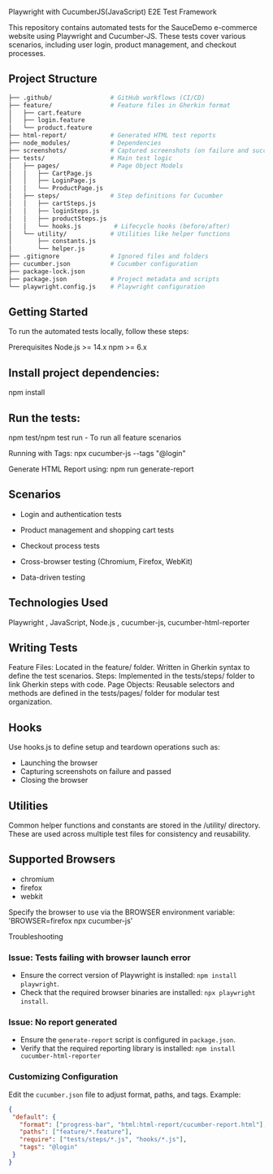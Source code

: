 Playwright with CucumberJS(JavaScript) E2E Test Framework

This repository contains automated tests for the SauceDemo e-commerce website using Playwright and Cucumber-JS. These tests cover various scenarios, including user login, product management, and checkout processes. 

## Project Structure
```bash
├── .github/                # GitHub workflows (CI/CD)
├── feature/                # Feature files in Gherkin format
│   ├── cart.feature
│   ├── login.feature
│   └── product.feature     
├── html-report/            # Generated HTML test reports
├── node_modules/           # Dependencies
├── screenshots/            # Captured screenshots (on failure and success)
├── tests/                  # Main test logic
│   ├── pages/              # Page Object Models
│   │   ├── CartPage.js
│   │   ├── LoginPage.js
│   │   └── ProductPage.js   
│   ├── steps/              # Step definitions for Cucumber
│   │   ├── cartSteps.js
│   │   ├── loginSteps.js
│   │   ├── productSteps.js  
│   │   └── hooks.js         # Lifecycle hooks (before/after)
│   └── utility/            # Utilities like helper functions
│       ├── constants.js
│       └── helper.js
├── .gitignore              # Ignored files and folders
├── cucumber.json           # Cucumber configuration
├── package-lock.json
├── package.json            # Project metadata and scripts
└── playwright.config.js    # Playwright configuration
```

## Getting Started

 To run the automated tests locally, follow these steps:

 Prerequisites
 Node.js >= 14.x
 npm >= 6.x
  
## Install project dependencies:
 npm install

## Run the tests:

 npm test/npm test run - To run all feature scenarios
   
 Running with Tags:
 npx cucumber-js --tags "@login"
 
 Generate HTML Report using:
 npm run generate-report


## Scenarios

 - Login and authentication tests

 - Product management and shopping cart tests

 - Checkout process tests

 - Cross-browser testing (Chromium, Firefox, WebKit)

 - Data-driven testing

## Technologies Used
Playwright ,
JavaScript,
Node.js ,
cucumber-js,
cucumber-html-reporter
 
## Writing Tests
 Feature Files: Located in the feature/ folder. Written in Gherkin syntax to define the test scenarios.
 Steps: Implemented in the tests/steps/ folder to link Gherkin steps with code.
 Page Objects: Reusable selectors and methods are defined in the tests/pages/ folder for modular test organization.
 
 
## Hooks
 Use hooks.js to define setup and teardown operations such as:
 - Launching the browser
 - Capturing screenshots on failure and passed
 - Closing the browser
 
## Utilities
 Common helper functions and constants are stored in the /utility/ directory. These are used across multiple test files for consistency and reusability.

## Supported Browsers
 - chromium
 - firefox
 - webkit

Specify the browser to use via the BROWSER environment variable:
 'BROWSER=firefox npx cucumber-js'

Troubleshooting
 ### Issue: Tests failing with browser launch error
 - Ensure the correct version of Playwright is installed: `npm install playwright`.
 - Check that the required browser binaries are installed: `npx playwright install`.

 ### Issue: No report generated
 - Ensure the `generate-report` script is configured in `package.json`.
 - Verify that the required reporting library is installed: `npm install cucumber-html-reporter`



### Customizing Configuration
 Edit the `cucumber.json` file to adjust format, paths, and tags.
 Example:
 ```json
{
  "default": {
    "format": ["progress-bar", "html:html-report/cucumber-report.html"],
    "paths": ["feature/*.feature"],
    "require": ["tests/steps/*.js", "hooks/*.js"],
    "tags": "@login"
  }
 }


 
